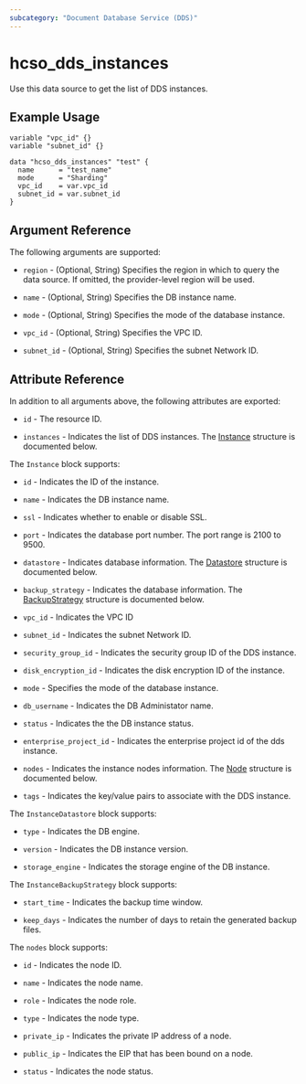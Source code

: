 ```yaml
---
subcategory: "Document Database Service (DDS)"
---
```


# hcso_dds_instances

Use this data source to get the list of DDS instances.

## Example Usage

```hcl
variable "vpc_id" {}
variable "subnet_id" {}

data "hcso_dds_instances" "test" {
  name      = "test_name"
  mode      = "Sharding"
  vpc_id    = var.vpc_id
  subnet_id = var.subnet_id
}
```

## Argument Reference

The following arguments are supported:

* `region` - (Optional, String) Specifies the region in which to query the data source.
  If omitted, the provider-level region will be used.

* `name` - (Optional, String) Specifies the DB instance name.

* `mode` - (Optional, String) Specifies the mode of the database instance.

* `vpc_id` - (Optional, String) Specifies the VPC ID.

* `subnet_id` - (Optional, String) Specifies the subnet Network ID.

## Attribute Reference

In addition to all arguments above, the following attributes are exported:

* `id` - The resource ID.

* `instances` - Indicates the list of DDS instances.
  The [Instance](#DdsInstance_Instance) structure is documented below.

<a name="DdsInstance_Instance"></a>
The `Instance` block supports:

* `id` - Indicates the ID of the instance.

* `name` - Indicates the DB instance name.

* `ssl` - Indicates whether to enable or disable SSL.

* `port` - Indicates the database port number. The port range is 2100 to 9500.

* `datastore` - Indicates database information.
  The [Datastore](#DdsInstance_InstanceDatastore) structure is documented below.

* `backup_strategy` - Indicates the database information.
  The [BackupStrategy](#DdsInstance_InstanceBackupStrategy) structure is documented below.

* `vpc_id` - Indicates the VPC ID

* `subnet_id` - Indicates the subnet Network ID.

* `security_group_id` - Indicates the security group ID of the DDS instance.

* `disk_encryption_id` - Indicates the disk encryption ID of the instance.

* `mode` - Specifies the mode of the database instance.

* `db_username` - Indicates the DB Administator name.

* `status` - Indicates the the DB instance status.

* `enterprise_project_id` - Indicates the enterprise project id of the dds instance.

* `nodes` - Indicates the instance nodes information.
  The [Node](#DdsInstance_InstanceNode) structure is documented below.

* `tags` - Indicates the key/value pairs to associate with the DDS instance.

<a name="DdsInstance_InstanceDatastore"></a>
The `InstanceDatastore` block supports:

* `type` - Indicates the DB engine.

* `version` - Indicates the DB instance version.

* `storage_engine` - Indicates the storage engine of the DB instance.

<a name="DdsInstance_InstanceBackupStrategy"></a>
The `InstanceBackupStrategy` block supports:

* `start_time` - Indicates the backup time window.

* `keep_days` - Indicates the number of days to retain the generated backup files.

<a name="DdsInstance_InstanceNode"></a>
The `nodes` block supports:

* `id` - Indicates the node ID.

* `name` - Indicates the node name.

* `role` - Indicates the node role.

* `type` - Indicates the node type.

* `private_ip` - Indicates the private IP address of a node.

* `public_ip` - Indicates the EIP that has been bound on a node.

* `status` - Indicates the node status.
